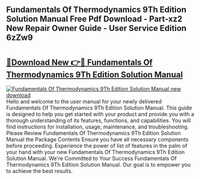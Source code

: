 ## Fundamentals Of Thermodynamics 9Th Edition Solution Manual Free Pdf Download - Part-xz2 New Repair Owner Guide - User Service Edition 6zZw9

# <h2><a href="http://bc25932.oget.top/?id=Fundamentals+Of+Thermodynamics+9Th+Edition+Solution+Manual">🔗Download New 👉🔴 Fundamentals Of Thermodynamics 9Th Edition Solution Manual</a></h2>

[![Fundamentals Of Thermodynamics 9Th Edition Solution Manual new download](https://i.imgur.com/5g1atiW.png)](http://bc25932.oget.top/?id=Fundamentals+Of+Thermodynamics+9Th+Edition+Solution+Manual)
Hello and welcome to the user manual for your newly delivered Fundamentals Of Thermodynamics 9Th Edition Solution Manual. This guide is designed to help you get started with your product and provide you with a thorough understanding of its features, functions, and capabilities. You will find instructions for installation, usage, maintenance, and troubleshooting. Please Review Fundamentals Of Thermodynamics 9Th Edition Solution Manual the Package Contents Ensure you have all necessary components before proceeding. Experience the power of list of features in the palm of your hand with your new Fundamentals Of Thermodynamics 9Th Edition Solution Manual. We're Committed to Your Success Fundamentals Of Thermodynamics 9Th Edition Solution Manual. Our goal is to empower you to achieve the best results.
